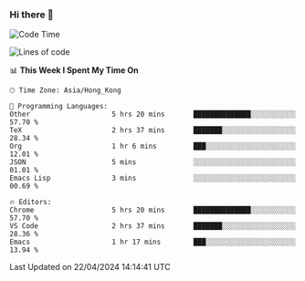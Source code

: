 ### Hi there 👋

<!--
**nicehiro/nicehiro** is a ✨ _special_ ✨ repository because its `README.md` (this file) appears on your GitHub profile.

Here are some ideas to get you started:

- 🔭 I’m currently working on ...
- 🌱 I’m currently learning ...
- 👯 I’m looking to collaborate on ...
- 🤔 I’m looking for help with ...
- 💬 Ask me about ...
- 📫 How to reach me: ...
- 😄 Pronouns: ...
- ⚡ Fun fact: ...
-->

<!--START_SECTION:waka-->
![Code Time](http://img.shields.io/badge/Code%20Time-314%20hrs%2014%20mins-blue)

![Lines of code](https://img.shields.io/badge/From%20Hello%20World%20I%27ve%20Written-2.6%20million%20lines%20of%20code-blue)

📊 **This Week I Spent My Time On** 

```text
🕑︎ Time Zone: Asia/Hong_Kong

💬 Programming Languages: 
Other                    5 hrs 20 mins       ██████████████░░░░░░░░░░░   57.70 % 
TeX                      2 hrs 37 mins       ███████░░░░░░░░░░░░░░░░░░   28.34 % 
Org                      1 hr 6 mins         ███░░░░░░░░░░░░░░░░░░░░░░   12.01 % 
JSON                     5 mins              ░░░░░░░░░░░░░░░░░░░░░░░░░   01.01 % 
Emacs Lisp               3 mins              ░░░░░░░░░░░░░░░░░░░░░░░░░   00.69 % 

🔥 Editors: 
Chrome                   5 hrs 20 mins       ██████████████░░░░░░░░░░░   57.70 % 
VS Code                  2 hrs 37 mins       ███████░░░░░░░░░░░░░░░░░░   28.36 % 
Emacs                    1 hr 17 mins        ███░░░░░░░░░░░░░░░░░░░░░░   13.94 % 
```


 Last Updated on 22/04/2024 14:14:41 UTC
<!--END_SECTION:waka-->
